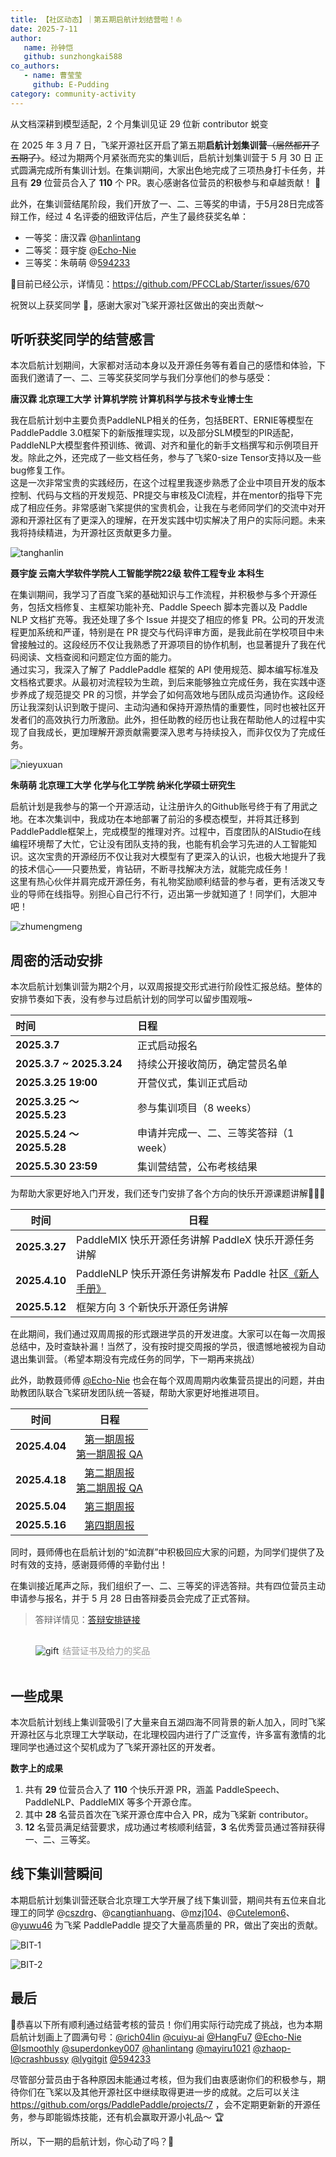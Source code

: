 ```yaml
---
title: 【社区动态】｜第五期启航计划结营啦！⛵️
date: 2025-7-11
author:
   name: 孙钟恺
   github: sunzhongkai588
co_authors:
   - name: 曹莹莹
     github: E-Pudding
category: community-activity
---
```


<!-- 导入聊天框功能 -->
<script setup>
import Message from '../.vitepress/components/Message.vue'
import MessageBox from '../.vitepress/components/MessageBox.vue'
</script>
<!-- 导入聊天框功能 -->

<style>
figure {
   text-align: center;
}
figcaption {
   color: orange;
   border-bottom: 1px solid #d9d9d9;
   display: inline-block;
   color: #999;
   padding: 2px;
}
</style>

从文档深耕到模型适配，2 个月集训见证 29 位新 contributor 蜕变

<!-- more -->

在 2025 年 3 月 7 日，飞桨开源社区开启了第五期**启航计划集训营**~~（居然都开了五期了）~~。经过为期两个月紧张而充实的集训后，启航计划集训营于 5 月 30 日 正式圆满完成所有集训计划。在集训期间，大家出色地完成了三项热身打卡任务，并且有 **29** 位营员合入了 **110** 个 PR。衷心感谢各位营员的积极参与和卓越贡献！ 🎉

此外，在集训营结尾阶段，我们开放了一、二、三等奖的申请，于5月28日完成答辩工作，经过 4 名评委的细致评估后，产生了最终获奖名单：

- 一等奖：唐汉霖 @[hanlintang](https://github.com/hanlintang)
- 二等奖：聂宇旋 @[Echo-Nie](https://github.com/Echo-Nie)
- 三等奖：朱萌萌 @[594233](https://github.com/594233)

💐目前已经公示，详情见：https://github.com/PFCCLab/Starter/issues/670﻿

祝贺以上获奖同学 🥳，感谢大家对飞桨开源社区做出的突出贡献～

## 听听获奖同学的结营感言

本次启航计划期间，大家都对活动本身以及开源任务等有着自己的感悟和体验，下面我们邀请了一、二、三等奖获奖同学与我们分享他们的参与感受：

**唐汉霖 北京理工大学 计算机学院 计算机科学与技术专业博士生**

<MessageBox>
   <Message name="唐汉霖" github="hanlintang">
   我在启航计划中主要负责PaddleNLP相关的任务，包括BERT、ERNIE等模型在PaddlePaddle 3.0框架下的新版推理实现，以及部分SLM模型的PIR适配，PaddleNLP大模型套件预训练、微调、对齐和量化的新手文档撰写和示例项目开发。除此之外，还完成了一些文档任务，参与了飞桨0-size Tensor支持以及一些bug修复工作。<br>
   这是一次非常宝贵的实践经历，在这个过程里我逐步熟悉了企业中项目开发的版本控制、代码与文档的开发规范、PR提交与审核及CI流程，并在mentor的指导下完成了相应任务。非常感谢飞桨提供的宝贵机会，让我在与老师同学们的交流中对开源和开源社区有了更深入的理解，在开发实践中切实解决了用户的实际问题。未来我将持续精进，为开源社区贡献更多力量。
   
   ![tanghanlin](../images/starter-camp-5th/tanghanlin.jpg)
   </Message>
</MessageBox>

**聂宇旋 云南大学软件学院人工智能学院22级 软件工程专业 本科生**

<MessageBox>
   <Message name="聂宇旋" github="Echo-Nie">
   在集训期间，我学习了百度飞桨的基础知识与工作流程，并积极参与多个开源任务，包括文档修复、主框架功能补充、Paddle Speech 脚本完善以及 Paddle NLP 文档扩充等。我还处理了多个 Issue 并提交了相应的修复 PR。公司的开发流程更加系统和严谨，特别是在 PR 提交与代码评审方面，是我此前在学校项目中未曾接触过的。这段经历不仅让我熟悉了开源项目的协作机制，也显著提升了我在代码阅读、文档查阅和问题定位方面的能力。<br>
   通过实习，我深入了解了 PaddlePaddle 框架的 API 使用规范、脚本编写标准及文档格式要求。从最初对流程较为生疏，到后来能够独立完成任务，我在实践中逐步养成了规范提交 PR 的习惯，并学会了如何高效地与团队成员沟通协作。这段经历让我深刻认识到敢于提问、主动沟通和保持开源热情的重要性，同时也被社区开发者们的高效执行力所激励。此外，担任助教的经历也让我在帮助他人的过程中实现了自我成长，更加理解开源贡献需要深入思考与持续投入，而非仅仅为了完成任务。
   
   ![nieyuxuan](../images/starter-camp-5th/nieyuxuan.jpg)
   </Message>
</MessageBox>

**朱萌萌 北京理工大学 化学与化工学院 纳米化学硕士研究生**

<MessageBox>
   <Message name="朱萌萌" github="594233">
   启航计划是我参与的第一个开源活动，让注册许久的Github账号终于有了用武之地。在本次集训中，我成功在本地部署了前沿的多模态模型，并将其迁移到PaddlePaddle框架上，完成模型的推理对齐。过程中，百度团队的AIStudio在线编程环境帮了大忙，它让没有团队支持的我，也能有机会学习先进的人工智能知识。这次宝贵的开源经历不仅让我对大模型有了更深入的认识，也极大地提升了我的技术信心——只要热爱，肯钻研，不断寻找解决方法，就能完成任务！<br>
   这里有热心伙伴并肩完成开源任务，有礼物奖励顺利结营的参与者，更有活泼又专业的导师在线指导。别担心自己行不行，迈出第一步就知道了！同学们，大胆冲吧！
   
   ![zhumengmeng](../images/starter-camp-5th/zhumengmeng.jpg)
   </Message>
</MessageBox>

## 周密的活动安排

本次启航计划集训营为期2个月，以双周报提交形式进行阶段性汇报总结。整体的安排节奏如下表，没有参与过启航计划的同学可以留步围观哦~

| **时间**                   | **日程**                               |
| :------------------------- | :------------------------------------- |
| **2025.3.7**               | 正式启动报名                           |
| **2025.3.7 ~ 2025.3.24**   | 持续公开接收简历，确定营员名单         |
| **2025.3.25 19:00**        | 开营仪式，集训正式启动                 |
| **2025.3.25 ～ 2025.5.23** | 参与集训项目（8 weeks）                |
| **2025.5.24 ～ 2025.5.28** | 申请并完成一、二、三等奖答辩（1 week） |
| **2025.5.30 23:59**        | 集训营结营，公布考核结果               |

为帮助大家更好地入门开发，我们还专门安排了各个方向的快乐开源课题讲解👩🏻‍🏫

| **时间**      | **日程**                                                                                                   |
| ------------- | ---------------------------------------------------------------------------------------------------------- |
| **2025.3.27** | PaddleMIX 快乐开源任务讲解 PaddleX 快乐开源任务讲解                                                        |
| **2025.4.10** | PaddleNLP 快乐开源任务讲解发布 Paddle 社区[《新人手册》](https://pfcclab.github.io/posts/newcomers-manual) |
| **2025.5.12** | 框架方向 3 个新快乐开源任务讲解                                                                            |

在此期间，我们通过双周周报的形式跟进学员的开发进度。大家可以在每一次周报总结中，及时查缺补漏！当然了，没有按时提交周报的学员，很遗憾地被视为自动退出集训营。（希望本期没有完成任务的同学，下一期再来挑战）

此外，助教聂师傅 [@Echo-Nie](https://github.com/PFCCLab/Starter/commits?author=Echo-Nie) 也会在每个双周周期内收集营员提出的问题，并由助教团队联合飞桨研发团队统一答疑，帮助大家更好地推进项目。

|   **时间**    |                                                                               **日程**                                                                                |
| :-----------: | :-------------------------------------------------------------------------------------------------------------------------------------------------------------------: |
| **2025.4.04** | [第一期周报](https://github.com/PFCCLab/Starter/issues/537) <br>[第一期周报 QA](https://github.com/PFCCLab/Starter/blob/main/Reports/season%205/03.25~04.04周报QA.md) |
| **2025.4.18** | [第二期周报](https://github.com/PFCCLab/Starter/issues/585) <br>[第二期周报 QA](https://github.com/PFCCLab/Starter/blob/main/Reports/season%205/04.07~04.18周报QA.md) |
| **2025.5.04** |                                                      [第三期周报](https://github.com/PFCCLab/Starter/issues/619)                                                      |
| **2025.5.16** |                                                      [第四期周报](https://github.com/PFCCLab/Starter/issues/647)                                                      |

同时，聂师傅也在启航计划的“如流群”中积极回应大家的问题，为同学们提供了及时有效的支持，感谢聂师傅的辛勤付出！

在集训接近尾声之际，我们组织了一、二、三等奖的评选答辩。共有四位营员主动申请参与报名，并于 5 月 28 日由答辩委员会完成了正式答辩。

> 答辩详情见：[答辩安排链接](https://github.com/PFCCLab/Starter/issues/662)

   <div style="display: flex; justify-content: space-between">
      <figure>
         <img src="../images/starter-camp-5th/gift.jpg" alt="gift" />
         <figcaption>结营证书及给力的奖品</figcaption>
      </figure>
   </div>

## 一些成果

本次启航计划线上集训营吸引了大量来自五湖四海不同背景的新人加入，同时飞桨开源社区与北京理工大学联动，在北理校园内进行了广泛宣传，许多富有激情的北理同学也通过这个契机成为了飞桨开源社区的开发者。

**数字上的成果**

1. 共有 **29** 位营员合入了 **110** 个快乐开源 PR，涵盖 PaddleSpeech、PaddleNLP、PaddleMIX 等多个开源仓库。
2. 其中 **28** 名营员首次在飞桨开源仓库中合入 PR，成为飞桨新 contributor。
3. **12** 名营员满足结营要求，成功通过考核顺利结营，**3** 名优秀营员通过答辩获得一、二、三等奖。

## 线下集训营瞬间

本期启航计划集训营还联合北京理工大学开展了线下集训营，期间共有五位来自北理工的同学 @[cszdrg](https://github.com/cszdrg)、@[cangtianhuang](https://github.com/cangtianhuang)、@[mzj104](https://github.com/mzj104)、@[Cutelemon6](https://github.com/Cutelemon6)、@[yuwu46](https://github.com/yuwu46) 为飞桨 PaddlePaddle 提交了大量高质量的 PR，做出了突出的贡献。

![BIT-1](../images/starter-camp-5th/BIT-1.png)

![BIT-2](../images/starter-camp-5th/BIT-2.jpg)

## 最后

🎉恭喜以下所有顺利通过结营考核的营员！你们用实际行动完成了挑战，也为本期启航计划画上了圆满句号：[@rich04lin](https://github.com/rich04lin) [@cuiyu-ai](https://github.com/cuiyu-ai) [@HangFu7](https://github.com/HangFu7) [@Echo-Nie](https://github.com/Echo-Nie) [@Ismoothly](https://github.com/Ismoothly) [@superdonkey007](https://github.com/superdonkey007) [@hanlintang](https://github.com/hanlintang) [@mayiru1021](https://github.com/mayiru1021) [@zhaop-l](https://github.com/zhaop-l)﻿[@crashbussy](https://github.com/crashbussy) [@lygitgit](https://github.com/lygitgit) [@594233](https://github.com/594233)

尽管部分营员由于各种原因未能通过考核，但为我们由衷感谢你们的积极参与，期待你们在飞桨以及其他开源社区中继续取得更进一步的成就。之后可以关注 https://github.com/orgs/PaddlePaddle/projects/7 ，会不定期更新新的开源任务，参与即能锻炼技能，还有机会赢取开源小礼品～ 🏆

所以，下一期的启航计划，你心动了吗？💓
